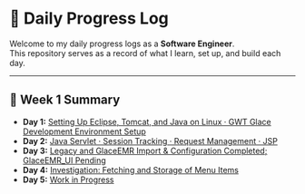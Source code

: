 # 🧠 Daily Progress Log

Welcome to my daily progress logs as a **Software Engineer**.  
This repository serves as a record of what I learn, set up, and build each day.

---
## 📅 Week 1 Summary

- **Day 1:** [Setting Up Eclipse, Tomcat, and Java on Linux · GWT Glace Development Environment Setup](Day1-README.md)
- **Day 2:** [Java Servlet · Session Tracking · Request Management · JSP](Day2-README.md)
- **Day 3:** [Legacy and GlaceEMR Import & Configuration Completed; GlaceEMR_UI Pending](Day3-README.md)
- **Day 4:** [Investigation: Fetching and Storage of Menu Items](Day4-README.md)
- **Day 5:** [Work in Progress](Day5-README.md)
